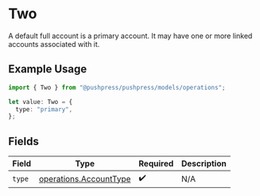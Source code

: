 # Two

A default full account is a primary account. It may have one or more linked accounts associated with it.

## Example Usage

```typescript
import { Two } from "@pushpress/pushpress/models/operations";

let value: Two = {
  type: "primary",
};
```

## Fields

| Field                                                            | Type                                                             | Required                                                         | Description                                                      |
| ---------------------------------------------------------------- | ---------------------------------------------------------------- | ---------------------------------------------------------------- | ---------------------------------------------------------------- |
| `type`                                                           | [operations.AccountType](../../models/operations/accounttype.md) | :heavy_check_mark:                                               | N/A                                                              |